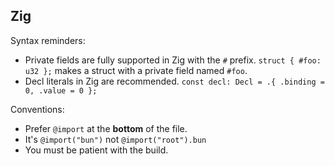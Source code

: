 ## Zig

Syntax reminders:

- Private fields are fully supported in Zig with the `#` prefix. `struct { #foo: u32 };` makes a struct with a private field named `#foo`.
- Decl literals in Zig are recommended. `const decl: Decl = .{ .binding = 0, .value = 0 };`

Conventions:

- Prefer `@import` at the **bottom** of the file.
- It's `@import("bun")` not `@import("root").bun`
- You must be patient with the build.
